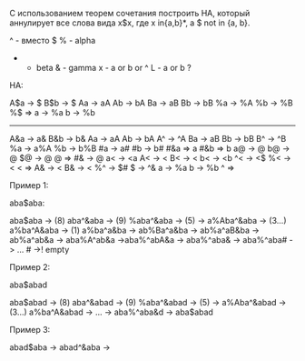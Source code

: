 С использованием теорем сочетания построить НА, который аннулирует все слова вида x$x, где x in{a,b}*, а $ not in {a, b}.

^ - вместо $
% - alpha
+ - beta
& - gamma
x - a or b or ^
L - a or b
?


НА:

A$a -> $
B$b -> $
Aa -> aA
Ab -> bA
Ba -> aB
Bb -> bB
%a -> %A
%b -> %B
%$ => 
a -> %a
b -> %b


---------------------------------------------------------------

A&a -> a&
B&b -> b&
Aa -> aA
Ab -> bA
A^ -> ^A
Ba -> aB
Bb -> bB
B^ -> ^B
%a -> a%A
%b -> b%B
#a -> a#
#b -> b#
#&a => a
#&b => b
a@ -> @
b@ -> @
$@ -> @
@ => 
#& -> @
a< -> <a
A< -> <
B< -> <
b< -> <b
^< -> <$
%< -> <
< =>
A& -> <
B& -> <
%^ -> $#
$ -> ^&
a -> %a
b -> %b
^ => 


Пример 1: 

aba$aba:

aba$aba -> (8) aba^&aba -> (9) %aba^&aba -> (5) -> a%Aba^&aba -> (3...) a%ba^A&aba -> (1) a%ba^a&ba ->  ab%Ba^a&ba -> ab%a^aB&ba -> ab%a^ab&a -> aba%A^ab&a ->aba%^abA&a -> aba%^aba& ->
aba%^aba# -> ... # ->! empty

Пример 2:

aba$abad

aba$abad -> (8) aba^&abad -> (9) %aba^&abad -> (5) -> a%Aba^&abad -> (3...) a%ba^A&abad -> ...
-> aba%^aba&d -> aba$abad

Пример 3:

abad$aba -> abad^&aba -> 